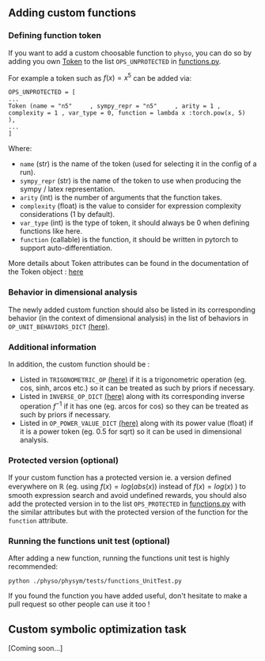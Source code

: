 ## Adding custom functions

### Defining function token

If you want to add a custom choosable function to `physo`, you can do so by adding you own [Token](https://github.com/WassimTenachi/PhySO/blob/main/physo/physym/token.py) to the list `OPS_UNPROTECTED` in [functions.py](https://github.com/WassimTenachi/PhySO/blob/main/physo/physym/functions.py).

For example a token such as $f(x) = x^5$ can be added via:
```
OPS_UNPROTECTED = [
...
Token (name = "n5"     , sympy_repr = "n5"     , arity = 1 , complexity = 1 , var_type = 0, function = lambda x :torch.pow(x, 5)         ),
...
]
```
Where:
- `name` (str) is the name of the token (used for selecting it in the config of a run).
- `sympy_repr` (str) is the name of the token to use when producing the sympy / latex representation.
- `arity` (int) is the number of arguments that the function takes.
- `complexity` (float) is the value to consider for expression complexity considerations (1 by default).
- `var_type` (int) is the type of token, it should always be 0 when defining functions like here.
- `function` (callable) is the function, it should be written in pytorch to support auto-differentiation.

More details about Token attributes can be found in the documentation of the Token object : [here](https://github.com/WassimTenachi/PhySO/blob/main/physo/physym/token.py)

### Behavior in dimensional analysis

The newly added custom function should also be listed in its corresponding behavior (in the context of dimensional analysis) in the list of behaviors in `OP_UNIT_BEHAVIORS_DICT` [(here)](https://github.com/WassimTenachi/PhySO/blob/main/physo/physym/functions.py).

### Additional information

In addition, the custom function should be :
- Listed in `TRIGONOMETRIC_OP` [(here)](https://github.com/WassimTenachi/PhySO/blob/main/physo/physym/functions.py) if it is a trigonometric operation (eg. cos, sinh, arcos etc.) so it can be treated as such by priors if necessary.
- Listed in `INVERSE_OP_DICT` [(here)](https://github.com/WassimTenachi/PhySO/blob/main/physo/physym/functions.py) along with its corresponding inverse operation $f^{-1}$ if it has one (eg. arcos for cos) so they can be treated as such by priors if necessary.
- Listed in `OP_POWER_VALUE_DICT` [(here)](https://github.com/WassimTenachi/PhySO/blob/main/physo/physym/functions.py) along with its power value (float) if it is a power token (eg. 0.5 for sqrt) so it can be used in dimensional analysis.

### Protected version (optional)

If your custom function has a protected version ie. a version defined everywhere on $\mathbb{R}$ (eg. using $f(x) = log(abs(x))$ instead of $f(x) = log(x)$ ) to smooth expression search and avoid undefined rewards, you should also add the protected version in to the list `OPS_PROTECTED` in [functions.py](https://github.com/WassimTenachi/PhySO/blob/main/physo/physym/functions.py) with the similar attributes but with the protected version of the function for the `function` attribute.

### Running the functions unit test (optional)

After adding a new function, running the functions unit test is highly recommended:
```
python ./physo/physym/tests/functions_UnitTest.py
```

If you found the function you have added useful, don't hesitate to make a pull request so other people can use it too !


## Custom symbolic optimization task

[Coming soon...]

